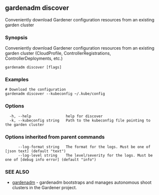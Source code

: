 ## gardenadm discover

Conveniently download Gardener configuration resources from an existing garden cluster

### Synopsis

Conveniently download Gardener configuration resources from an existing garden cluster (CloudProfile, ControllerRegistrations, ControllerDeployments, etc.)

```
gardenadm discover [flags]
```

### Examples

```
# Download the configuration
gardenadm discover --kubeconfig ~/.kube/config
```

### Options

```
  -h, --help                help for discover
  -k, --kubeconfig string   Path to the kubeconfig file pointing to the garden cluster
```

### Options inherited from parent commands

```
      --log-format string   The format for the logs. Must be one of [json text] (default "text")
      --log-level string    The level/severity for the logs. Must be one of [debug info error] (default "info")
```

### SEE ALSO

* [gardenadm](gardenadm.md)	 - gardenadm bootstraps and manages autonomous shoot clusters in the Gardener project.

